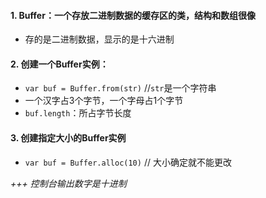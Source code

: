 #### 1. Buffer：一个存放二进制数据的缓存区的类，结构和数组很像

- 存的是二进制数据，显示的是十六进制 

#### 2. 创建一个Buffer实例：

- `var buf = Buffer.from(str)`         //`str`是一个字符串
- 一个汉字占3个字节，一个字母占1个字节
- `buf.length`：所占字节长度

#### 3. 创建指定大小的Buffer实例

- `var buf = Buffer.alloc(10)`      // 大小确定就不能更改

*+++ 控制台输出数字是十进制*

